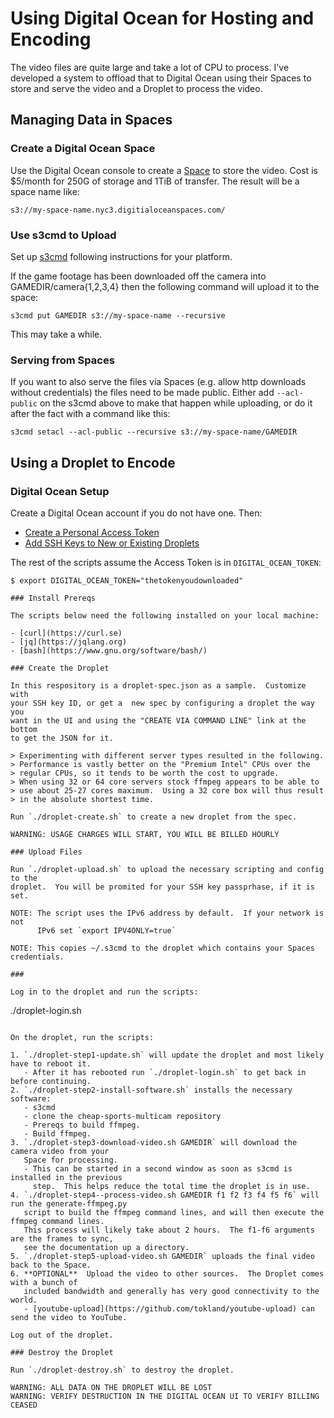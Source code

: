 # Using Digital Ocean for Hosting and Encoding

The video files are quite large and take a lot of CPU to process.
I've developed a system to offload that to Digital Ocean using their
Spaces to store and serve the video and a Droplet to process the 
video.

## Managing Data in Spaces

### Create a Digital Ocean Space

Use the Digital Ocean console to create a [Space](https://www.digitalocean.com/products/spaces)
to store the video.  Cost is $5/month for 250G of storage and 1TiB of transfer.  The result
will be a space name like:

```
s3://my-space-name.nyc3.digitialoceanspaces.com/
```

### Use s3cmd to Upload

Set up [s3cmd](https://s3tools.org/s3cmd) following instructions for your platform.

If the game footage has been downloaded off the camera into GAMEDIR/camera{1,2,3,4}
then the following command will upload it to the space:

```
s3cmd put GAMEDIR s3://my-space-name --recursive
```

This may take a while.

### Serving from Spaces

If you want to also serve the files via Spaces (e.g. allow http downloads
without credentials) the files need to be made public.  Either add `--acl-public`
on the s3cmd above to make that happen while uploading, or do it after the fact
with a command like this:

```
s3cmd setacl --acl-public --recursive s3://my-space-name/GAMEDIR
```

## Using a Droplet to Encode

### Digital Ocean Setup

Create a Digital Ocean account if you do not have one.  Then:

- [Create a Personal Access Token](https://docs.digitalocean.com/reference/api/create-personal-access-token/)
- [Add SSH Keys to New or Existing Droplets](https://docs.digitalocean.com/products/droplets/how-to/add-ssh-keys/)

The rest of the scripts assume the Access Token is in `DIGITAL_OCEAN_TOKEN`:

```
$ export DIGITAL_OCEAN_TOKEN="thetokenyoudownloaded"

### Install Prereqs

The scripts below need the following installed on your local machine:

- [curl](https://curl.se)
- [jq](https://jqlang.org)
- [bash](https://www.gnu.org/software/bash/)

### Create the Droplet

In this respository is a droplet-spec.json as a sample.  Customize with
your SSH key ID, or get a  new spec by configuring a droplet the way you
want in the UI and using the "CREATE VIA COMMAND LINE" link at the bottom
to get the JSON for it.

> Experimenting with different server types resulted in the following.
> Performance is vastly better on the "Premium Intel" CPUs over the
> regular CPUs, so it tends to be worth the cost to upgrade.
> When using 32 or 64 core servers stock ffmpeg appears to be able to
> use about 25-27 cores maximum.  Using a 32 core box will thus result
> in the absolute shortest time.

Run `./droplet-create.sh` to create a new droplet from the spec.

WARNING: USAGE CHARGES WILL START, YOU WILL BE BILLED HOURLY

### Upload Files

Run `./droplet-upload.sh` to upload the necessary scripting and config to the
droplet.  You will be promited for your SSH key passprhase, if it is set.

NOTE: The script uses the IPv6 address by default.  If your network is not
      IPv6 set `export IPV4ONLY=true`

NOTE: This copies ~/.s3cmd to the droplet which contains your Spaces credentials.

###

Log in to the droplet and run the scripts:

```
./droplet-login.sh
```

On the droplet, run the scripts:

1. `./droplet-step1-update.sh` will update the droplet and most likely have to reboot it.
   - After it has rebooted run `./droplet-login.sh` to get back in before continuing.
2. `./droplet-step2-install-software.sh` installs the necessary software:
   - s3cmd
   - clone the cheap-sports-multicam repository
   - Prereqs to build ffmpeg.
   - Build ffmpeg.
3. `./droplet-step3-download-video.sh GAMEDIR` will download the camera video from your
   Space for processing.
   - This can be started in a second window as soon as s3cmd is installed in the previous
     step.  This helps reduce the total time the droplet is in use.
4. `./droplet-step4--process-video.sh GAMEDIR f1 f2 f3 f4 f5 f6` will run the generate-ffmpeg.py
   script to build the ffmpeg command lines, and will then execute the ffmpeg command lines.
   This process will likely take about 2 hours.  The f1-f6 arguments are the frames to sync,
   see the documentation up a directory.
5. `./droplet-step5-upload-video.sh GAMEDIR` uploads the final video back to the Space.
6. **OPTIONAL**  Upload the video to other sources.  The Droplet comes with a bunch of
   included bandwidth and generally has very good connectivity to the world.
   - [youtube-upload](https://github.com/tokland/youtube-upload) can send the video to YouTube.

Log out of the droplet.

### Destroy the Droplet

Run `./droplet-destroy.sh` to destroy the droplet.

WARNING: ALL DATA ON THE DROPLET WILL BE LOST
WARNING: VERIFY DESTRUCTION IN THE DIGITAL OCEAN UI TO VERIFY BILLING CEASED

